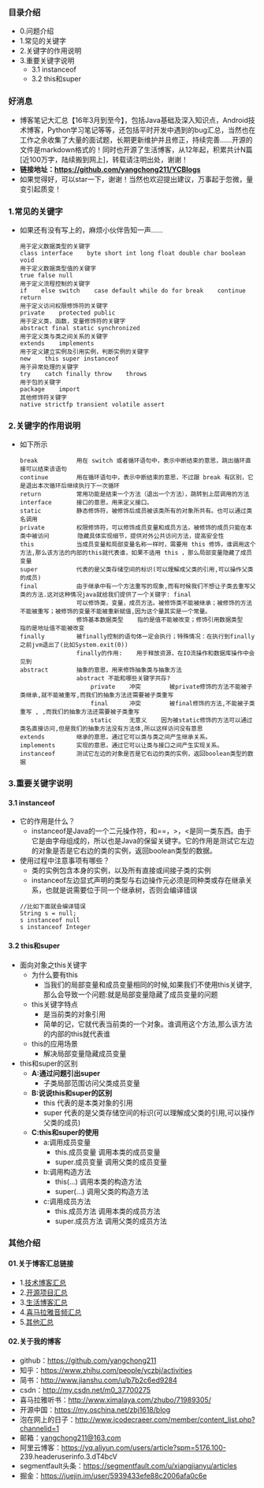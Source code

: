 ### 目录介绍
- 0.问题介绍
- 1.常见的关键字
- 2.关键字的作用说明
- 3.重要关键字说明
    - 3.1 instanceof
    - 3.2 this和super



### 好消息
- 博客笔记大汇总【16年3月到至今】，包括Java基础及深入知识点，Android技术博客，Python学习笔记等等，还包括平时开发中遇到的bug汇总，当然也在工作之余收集了大量的面试题，长期更新维护并且修正，持续完善……开源的文件是markdown格式的！同时也开源了生活博客，从12年起，积累共计N篇[近100万字，陆续搬到网上]，转载请注明出处，谢谢！
- **链接地址：https://github.com/yangchong211/YCBlogs**
- 如果觉得好，可以star一下，谢谢！当然也欢迎提出建议，万事起于忽微，量变引起质变！




### 1.常见的关键字
- 如果还有没有写上的，麻烦小伙伴告知一声……
    ```
    用于定义数据类型的关键字
    class interface    byte short int long float double char boolean void               
    用于定义数据类型值的关键字
    true false null       
    用于定义流程控制的关键字
    if    else switch    case default while do for break    continue return           
    用于定义访问权限修饰符的关键字
    private    protected public       
    用于定义类，函数，变量修饰符的关键字
    abstract final static synchronized   
    用于定义类与类之间关系的关键字
    extends    implements           
    用于定义建立实例及引用实例，判断实例的关键字
    new    this super instanceof   
    用于异常处理的关键字
    try    catch finally throw    throws
    用于包的关键字
    package    import           
    其他修饰符关键字
    native strictfp transient volatile assert
    ```


### 2.关键字的作用说明
- 如下所示
    ```
    break           用在 switch 或者循环语句中，表示中断结束的意思，跳出循环直接可以结束该语句
    continue        用在循环语句中，表示中断结束的意思，不过跟 break 有区别，它是退出本次循环后继续执行下一次循环           
    return          常用功能是结束一个方法（退出一个方法），跳转到上层调用的方法
    interface       接口的意思，用来定义接口。
    static          静态修饰符，被修饰后成员被该类所有的对象所共有。也可以通过类名调用
    private         权限修饰符，可以修饰成员变量和成员方法，被修饰的成员只能在本类中被访问        隐藏具体实现细节，提供对外公共访问方法，提高安全性
    this            当成员变量和局部变量名称一样时，需要用 this 修饰，谁调用这个方法,那么该方法的内部的this就代表谁，如果不适用 this ，那么局部变量隐藏了成员变量
    super           代表的是父类存储空间的标识(可以理解成父类的引用,可以操作父类的成员)
    final           由于继承中有一个方法重写的现象,而有时候我们不想让子类去重写父类的方法.这对这种情况java就给我们提供了一个关键字: final
                    可以修饰类，变量，成员方法。被修饰类不能被继承；被修饰的方法不能被重写；被修饰的变量不能被重新赋值,因为这个量其实是一个常量。
                    修饰基本数据类型    指的是值不能被改变；修饰引用数据类型    指的是地址值不能被改变
    finally         被finally控制的语句体一定会执行；特殊情况：在执行到finally之前jvm退出了(比如System.exit(0))
                    finally的作用:    用于释放资源，在IO流操作和数据库操作中会见到
    abstract        抽象的意思，用来修饰抽象类与抽象方法
                    abstract 不能和哪些关键字共存?
                        private    冲突        被private修饰的方法不能被子类继承,就不能被重写,而我们的抽象方法还需要被子类重写
                        final      冲突        被final修饰的方法,不能被子类重写 , ,而我们的抽象方法还需要被子类重写
                        static     无意义    因为被static修饰的方法可以通过类名直接访问,但是我们的抽象方法没有方法体,所以这样访问没有意思
    extends         继承的意思，通过它可以类与类之间产生继承关系。
    implements      实现的意思，通过它可以让类与接口之间产生实现关系。
    instanceof      测试它左边的对象是否是它右边的类的实例，返回boolean类型的数据
    ```



### 3.重要关键字说明
#### 3.1 instanceof
- 它的作用是什么？
    - instanceof是Java的一个二元操作符，和==，>，<是同一类东西。由于它是由字母组成的，所以也是Java的保留关键字。它的作用是测试它左边的对象是否是它右边的类的实例，返回boolean类型的数据。
- 使用过程中注意事项有哪些？
    - 类的实例包含本身的实例，以及所有直接或间接子类的实例
    - instanceof左边显式声明的类型与右边操作元必须是同种类或存在继承关系，也就是说需要位于同一个继承树，否则会编译错误
    ```
    //比如下面就会编译错误
    String s = null;
    s instanceof null
    s instanceof Integer
    ```




#### 3.2 this和super
- 面向对象之this关键字
    - 为什么要有this
    	* 当我们的局部变量和成员变量相同的时候,如果我们不使用this关键字,那么会导致一个问题:就是局部变量隐藏了成员变量的问题
    - this关键字特点
    	* 是当前类的对象引用
    	* 简单的记，它就代表当前类的一个对象。谁调用这个方法,那么该方法的内部的this就代表谁
    - this的应用场景
    	* 解决局部变量隐藏成员变量
- this和super的区别
    - **A:通过问题引出super**
    	* 子类局部范围访问父类成员变量
    - **B:说说this和super的区别**
    	* this     代表的是本类对象的引用
    	* super     代表的是父类存储空间的标识(可以理解成父类的引用,可以操作父类的成员)
    - **C:this和super的使用**
    	* a:调用成员变量
    		* this.成员变量     调用本类的成员变量
    		* super.成员变量     调用父类的成员变量
    	* b:调用构造方法
    		* this(...)        调用本类的构造方法
    		* super(...)        调用父类的构造方法
    	* c:调用成员方法
    		* this.成员方法     调用本类的成员方法
    		* super.成员方法     调用父类的成员方法







### 其他介绍
#### 01.关于博客汇总链接
- 1.[技术博客汇总](https://www.jianshu.com/p/614cb839182c)
- 2.[开源项目汇总](https://blog.csdn.net/m0_37700275/article/details/80863574)
- 3.[生活博客汇总](https://blog.csdn.net/m0_37700275/article/details/79832978)
- 4.[喜马拉雅音频汇总](https://www.jianshu.com/p/f665de16d1eb)
- 5.[其他汇总](https://www.jianshu.com/p/53017c3fc75d)



#### 02.关于我的博客
- github：https://github.com/yangchong211
- 知乎：https://www.zhihu.com/people/yczbj/activities
- 简书：http://www.jianshu.com/u/b7b2c6ed9284
- csdn：http://my.csdn.net/m0_37700275
- 喜马拉雅听书：http://www.ximalaya.com/zhubo/71989305/
- 开源中国：https://my.oschina.net/zbj1618/blog
- 泡在网上的日子：http://www.jcodecraeer.com/member/content_list.php?channelid=1
- 邮箱：yangchong211@163.com
- 阿里云博客：https://yq.aliyun.com/users/article?spm=5176.100- 239.headeruserinfo.3.dT4bcV
- segmentfault头条：https://segmentfault.com/u/xiangjianyu/articles
- 掘金：https://juejin.im/user/5939433efe88c2006afa0c6e


